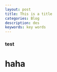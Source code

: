 ```yaml
---
layout: post
title: This is a title
categories: Blog
description: des
keywords: key words
---
```


### test
# haha